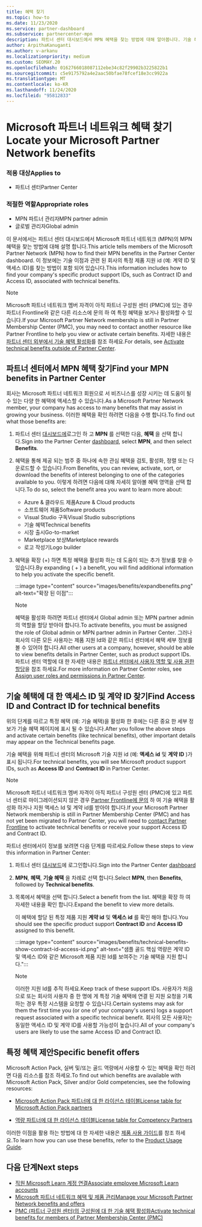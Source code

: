 ```yaml
---
title: 혜택 찾기
ms.topic: how-to
ms.date: 11/23/2020
ms.service: partner-dashboard
ms.subservice: partnercenter-mpn
description: 파트너 센터 대시보드에서 MPN 혜택을 찾는 방법에 대해 알아봅니다. 기술 혜택에 대 한 액세스 ID 및 계약 ID를 찾는 방법에 대 한 정보가 포함 되어 있습니다.
author: ArpithaKanuganti
ms.author: v-arkanu
ms.localizationpriority: medium
ms.custom: SEOMAY.20
ms.openlocfilehash: 0162766018087112ebe34c82f29902b3225822b1
ms.sourcegitcommit: c5e9175792a4e2aac50bfae78fcef18e3cc9922a
ms.translationtype: MT
ms.contentlocale: ko-KR
ms.lasthandoff: 11/24/2020
ms.locfileid: "95812833"
---
```

# <a name="locate-your-microsoft-partner-network-benefits"></a><span data-ttu-id="db3a0-104">Microsoft 파트너 네트워크 혜택 찾기</span><span class="sxs-lookup"><span data-stu-id="db3a0-104">Locate your Microsoft Partner Network benefits</span></span> 

### <a name="applies-to"></a><span data-ttu-id="db3a0-105">적용 대상</span><span class="sxs-lookup"><span data-stu-id="db3a0-105">Applies to</span></span>

- <span data-ttu-id="db3a0-106">파트너 센터</span><span class="sxs-lookup"><span data-stu-id="db3a0-106">Partner Center</span></span>

### <a name="appropriate-roles"></a><span data-ttu-id="db3a0-107">적절한 역할</span><span class="sxs-lookup"><span data-stu-id="db3a0-107">Appropriate roles</span></span>

- <span data-ttu-id="db3a0-108">MPN 파트너 관리자</span><span class="sxs-lookup"><span data-stu-id="db3a0-108">MPN partner admin</span></span>
- <span data-ttu-id="db3a0-109">글로벌 관리자</span><span class="sxs-lookup"><span data-stu-id="db3a0-109">Global admin</span></span>

<span data-ttu-id="db3a0-110">이 문서에서는 파트너 센터 대시보드에서 Microsoft 파트너 네트워크 (MPN)의 MPN 혜택을 찾는 방법에 대해 설명 합니다.</span><span class="sxs-lookup"><span data-stu-id="db3a0-110">This article tells members of the Microsoft Partner Network (MPN) how to find their MPN benefits in the Partner Center dashboard.</span></span> <span data-ttu-id="db3a0-111">이 정보에는 기술 이점과 관련 된 회사의 특정 제품 지원 id (예: 계약 ID 및 액세스 ID)를 찾는 방법이 포함 되어 있습니다.</span><span class="sxs-lookup"><span data-stu-id="db3a0-111">This information includes how to find your company's specific product support IDs, such as Contract ID and Access ID, associated with technical benefits.</span></span>

>[!NOTE]
> <span data-ttu-id="db3a0-112">Microsoft 파트너 네트워크 멤버 자격이 아직 파트너 구성원 센터 (PMC)에 있는 경우 파트너 Frontline와 같은 다른 리소스에 문의 하 여 특정 혜택을 보거나 활성화할 수 있습니다.</span><span class="sxs-lookup"><span data-stu-id="db3a0-112">If your Microsoft Partner Network membership is still in Partner Membership Center (PMC), you may need to contact another resource like Partner Frontline to help you view or activate certain benefits.</span></span> <span data-ttu-id="db3a0-113">자세한 내용은 [파트너 센터 외부에서 기술 혜택 활성화](partner-membership-center-tech-benefits-activate.md)를 참조 하세요.</span><span class="sxs-lookup"><span data-stu-id="db3a0-113">For details, see [Activate technical benefits outside of Partner Center](partner-membership-center-tech-benefits-activate.md).</span></span>

## <a name="find-your-mpn-benefits-in-partner-center"></a><span data-ttu-id="db3a0-114">파트너 센터에서 MPN 혜택 찾기</span><span class="sxs-lookup"><span data-stu-id="db3a0-114">Find your MPN benefits in Partner Center</span></span>

<span data-ttu-id="db3a0-115">회사는 Microsoft 파트너 네트워크 회원으로 서 비즈니스를 성장 시키는 데 도움이 될 수 있는 다양 한 혜택에 액세스할 수 있습니다.</span><span class="sxs-lookup"><span data-stu-id="db3a0-115">As a Microsoft Partner Network member, your company has access to many benefits that may assist in growing your business.</span></span> <span data-ttu-id="db3a0-116">이러한 혜택을 확인 하려면 다음을 수행 합니다.</span><span class="sxs-lookup"><span data-stu-id="db3a0-116">To find out what those benefits are:</span></span>

1. <span data-ttu-id="db3a0-117">파트너 센터 [대시보드에](https://partner.microsoft.com/dashboard/home)로그인 하 고 **MPN** 를 선택한 다음, **혜택** 을 선택 합니다.</span><span class="sxs-lookup"><span data-stu-id="db3a0-117">Sign into the Partner Center [dashboard](https://partner.microsoft.com/dashboard/home), select **MPN**, and then select **Benefits**.</span></span>

2. <span data-ttu-id="db3a0-118">혜택을 통해 제공 되는 범주 중 하나에 속한 관심 혜택을 검토, 활성화, 정렬 또는 다운로드할 수 있습니다.</span><span class="sxs-lookup"><span data-stu-id="db3a0-118">From Benefits, you can review, activate, sort, or download the benefits of interest belonging to one of the categories available to you.</span></span> <span data-ttu-id="db3a0-119">이렇게 하려면 다음에 대해 자세히 알아볼 혜택 영역을 선택 합니다.</span><span class="sxs-lookup"><span data-stu-id="db3a0-119">To do so, select the benefit area you want to learn more about:</span></span>

   - <span data-ttu-id="db3a0-120">Azure & 클라우드 제품</span><span class="sxs-lookup"><span data-stu-id="db3a0-120">Azure & Cloud products</span></span>
   - <span data-ttu-id="db3a0-121">소프트웨어 제품</span><span class="sxs-lookup"><span data-stu-id="db3a0-121">Software products</span></span>
   - <span data-ttu-id="db3a0-122">Visual Studio 구독</span><span class="sxs-lookup"><span data-stu-id="db3a0-122">Visual Studio subscriptions</span></span>
   - <span data-ttu-id="db3a0-123">기술 혜택</span><span class="sxs-lookup"><span data-stu-id="db3a0-123">Technical benefits</span></span>
   - <span data-ttu-id="db3a0-124">시장 출시</span><span class="sxs-lookup"><span data-stu-id="db3a0-124">Go-to-market</span></span>
   - <span data-ttu-id="db3a0-125">Marketplace 보상</span><span class="sxs-lookup"><span data-stu-id="db3a0-125">Marketplace rewards</span></span>
   - <span data-ttu-id="db3a0-126">로고 작성기</span><span class="sxs-lookup"><span data-stu-id="db3a0-126">Logo builder</span></span>

3. <span data-ttu-id="db3a0-127">혜택을 확장 (+) 하면 특정 혜택을 활성화 하는 데 도움이 되는 추가 정보를 찾을 수 있습니다.</span><span class="sxs-lookup"><span data-stu-id="db3a0-127">By expanding ( + ) a benefit, you will find additional information to help you activate the specific benefit.</span></span>

   :::image type="content" source="images/benefits/expandbenefits.png" alt-text="확장 된 이점":::

   > [!NOTE]
   > <span data-ttu-id="db3a0-129">혜택을 활성화 하려면 파트너 센터에서 Global admin 또는 MPN partner admin의 역할을 할당 받아야 합니다.</span><span class="sxs-lookup"><span data-stu-id="db3a0-129">To activate benefits, you must be assigned the role of Global admin or MPN partner admin in Partner Center.</span></span> <span data-ttu-id="db3a0-130">그러나 회사의 다른 모든 사용자는 제품 지원 Id와 같은 파트너 센터에서 혜택 세부 정보를 볼 수 있어야 합니다.</span><span class="sxs-lookup"><span data-stu-id="db3a0-130">All other users at a company, however, should be able to view benefits details in Partner Center, such as product support IDs.</span></span> <span data-ttu-id="db3a0-131">파트너 센터 역할에 대 한 자세한 내용은 [파트너 센터에서 사용자 역할 및 사용 권한 할당](permissions-overview.md)을 참조 하세요.</span><span class="sxs-lookup"><span data-stu-id="db3a0-131">For more information on Partner Center roles, see [Assign user roles and permissions in Partner Center](permissions-overview.md).</span></span>

## <a name="find-access-id-and-contract-id-for-technical-benefits"></a><span data-ttu-id="db3a0-132">기술 혜택에 대 한 액세스 ID 및 계약 ID 찾기</span><span class="sxs-lookup"><span data-stu-id="db3a0-132">Find Access ID and Contract ID for technical benefits</span></span>

<span data-ttu-id="db3a0-133">위의 단계를 따르고 특정 혜택 (예: 기술 혜택)을 활성화 한 후에는 다른 중요 한 세부 정보가 기술 혜택 페이지에 표시 될 수 있습니다.</span><span class="sxs-lookup"><span data-stu-id="db3a0-133">After you follow the above steps and activate certain benefits (like technical benefits), other important details may appear on the Technical benefits page.</span></span>

<span data-ttu-id="db3a0-134">기술 혜택을 위해 파트너 센터의 Microsoft 기술 지원 id (예: **액세스 id** 및 **계약 ID** )가 표시 됩니다.</span><span class="sxs-lookup"><span data-stu-id="db3a0-134">For technical benefits, you will see Microsoft product support IDs, such as **Access ID** and **Contract ID** in Partner Center.</span></span>

>[!NOTE]
> <span data-ttu-id="db3a0-135">Microsoft 파트너 네트워크 멤버 자격이 아직 파트너 구성원 센터 (PMC)에 있고 파트너 센터로 마이그레이션되지 않은 경우 [Partner Frontline에 문의](partner-membership-center-tech-benefits-activate.md) 하 여 기술 혜택을 활성화 하거나 지원 액세스 Id 및 계약 id를 받아야 합니다.</span><span class="sxs-lookup"><span data-stu-id="db3a0-135">If your Microsoft Partner Network membership is still in Partner Membership Center (PMC) and has not yet been migrated to Partner Center, you will need to [contact Partner Frontline](partner-membership-center-tech-benefits-activate.md) to activate technical benefits or receive your support Access ID and Contract ID.</span></span>

 <span data-ttu-id="db3a0-136">파트너 센터에서이 정보를 보려면 다음 단계를 따르세요.</span><span class="sxs-lookup"><span data-stu-id="db3a0-136">Follow these steps to view this information in Partner Center:</span></span>

1. <span data-ttu-id="db3a0-137">파트너 센터 [대시보드](https://partner.microsoft.com/dashboard/home)에 로그인합니다.</span><span class="sxs-lookup"><span data-stu-id="db3a0-137">Sign into the Partner Center [dashboard](https://partner.microsoft.com/dashboard/home)</span></span>

2. <span data-ttu-id="db3a0-138">**MPN**, **혜택**, **기술 혜택** 을 차례로 선택 합니다.</span><span class="sxs-lookup"><span data-stu-id="db3a0-138">Select **MPN**, then **Benefits**, followed by **Technical benefits**.</span></span>

3. <span data-ttu-id="db3a0-139">목록에서 혜택을 선택 합니다.</span><span class="sxs-lookup"><span data-stu-id="db3a0-139">Select a benefit from the list.</span></span> <span data-ttu-id="db3a0-140">혜택을 확장 하 여 자세한 내용을 확인 합니다.</span><span class="sxs-lookup"><span data-stu-id="db3a0-140">Expand the benefit to view more details.</span></span> 

   <span data-ttu-id="db3a0-141">이 혜택에 할당 된 특정 제품 지원 **계약 id** 및 **액세스 id** 를 확인 해야 합니다.</span><span class="sxs-lookup"><span data-stu-id="db3a0-141">You should see the specific product support **Contract ID** and **Access ID** assigned to this benefit.</span></span>  

   :::image type="content" source="images/benefits/technical-benefits-show-contract-id-access-id.png" alt-text="샘플 골드 핵심 역량은 계약 ID 및 액세스 ID와 같은 Microsoft 제품 지원 Id를 보여주는 기술 혜택을 지원 합니다.":::

   > [!NOTE]
   > <span data-ttu-id="db3a0-143">이러한 지원 Id를 추적 하세요.</span><span class="sxs-lookup"><span data-stu-id="db3a0-143">Keep track of these support IDs.</span></span> <span data-ttu-id="db3a0-144">사용자가 처음으로 또는 회사의 사용자 중 한 명에 게 특정 기술 혜택에 연결 된 지원 요청을 기록 하는 경우 특정 시스템을 요청할 수 있습니다.</span><span class="sxs-lookup"><span data-stu-id="db3a0-144">Certain systems may ask for them the first time you (or one of your company's users) logs a support request associated with a specific technical benefit.</span></span> <span data-ttu-id="db3a0-145">회사의 모든 사용자는 동일한 액세스 ID 및 계약 ID를 사용할 가능성이 높습니다.</span><span class="sxs-lookup"><span data-stu-id="db3a0-145">All of your company's users are likely to use the same Access ID and Contract ID.</span></span>

## <a name="specific-benefit-offers"></a><span data-ttu-id="db3a0-146">특정 혜택 제안</span><span class="sxs-lookup"><span data-stu-id="db3a0-146">Specific benefit offers</span></span>

<span data-ttu-id="db3a0-147">Microsoft Action Pack, 실버 및/또는 골드 역량에서 사용할 수 있는 혜택을 확인 하려면 다음 리소스를 참조 하세요.</span><span class="sxs-lookup"><span data-stu-id="db3a0-147">To find out which benefits are available with Microsoft Action Pack, Silver and/or Gold competencies, see the following resources:</span></span>

- [<span data-ttu-id="db3a0-148">Microsoft Action Pack 파트너에 대 한 라이선스 테이블</span><span class="sxs-lookup"><span data-stu-id="db3a0-148">License table for Microsoft Action Pack partners</span></span>](https://assetsprod.microsoft.com/en-us/microsoft-action-pack-license-table.pdf)

- [<span data-ttu-id="db3a0-149">역량 파트너에 대 한 라이선스 테이블</span><span class="sxs-lookup"><span data-stu-id="db3a0-149">License table for Competency Partners</span></span>](https://assetsprod.microsoft.com/mpn-maps-software-iur-competency-license-table.docx)

<span data-ttu-id="db3a0-150">이러한 이점을 활용 하는 방법에 대 한 자세한 내용은 [제품 사용 가이드](https://assets.microsoft.com/MPN-MAPS-Product-Usage-Guide.pdf)를 참조 하세요.</span><span class="sxs-lookup"><span data-stu-id="db3a0-150">To learn how you can use these benefits,  refer to the [Product Usage Guide](https://assets.microsoft.com/MPN-MAPS-Product-Usage-Guide.pdf).</span></span>

## <a name="next-steps"></a><span data-ttu-id="db3a0-151">다음 단계</span><span class="sxs-lookup"><span data-stu-id="db3a0-151">Next steps</span></span>

- [<span data-ttu-id="db3a0-152">직원 Microsoft Learn 계정 연결</span><span class="sxs-lookup"><span data-stu-id="db3a0-152">Associate employee Microsoft Learn accounts</span></span>](ms-learn-associate.md)
- [<span data-ttu-id="db3a0-153">Microsoft 파트너 네트워크 혜택 및 제품 관리</span><span class="sxs-lookup"><span data-stu-id="db3a0-153">Manage your Microsoft Partner Network benefits and offers</span></span>](manage-your-partner-network-benefits.md)
- [<span data-ttu-id="db3a0-154">PMC (파트너 구성원 센터)의 구성원에 대 한 기술 혜택 활성화</span><span class="sxs-lookup"><span data-stu-id="db3a0-154">Activate technical benefits for members of Partner Membership Center (PMC)</span></span>](partner-membership-center-tech-benefits-activate.md)